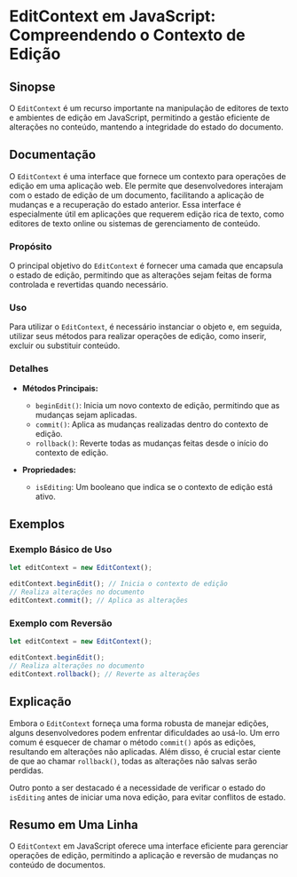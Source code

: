 <!--
Meta Description: # EditContext em JavaScript: Compreendendo o Contexto de Edição ## Sinopse O `EditContext` é um recurso importante na manipulação de editores de texto...
Meta Keywords: editcontext, edição, alterações, que, contexto
-->

# EditContext em JavaScript: Compreendendo o Contexto de Edição

## Sinopse
O `EditContext` é um recurso importante na manipulação de editores de texto e ambientes de edição em JavaScript, permitindo a gestão eficiente de alterações no conteúdo, mantendo a integridade do estado do documento.

## Documentação
O `EditContext` é uma interface que fornece um contexto para operações de edição em uma aplicação web. Ele permite que desenvolvedores interajam com o estado de edição de um documento, facilitando a aplicação de mudanças e a recuperação do estado anterior. Essa interface é especialmente útil em aplicações que requerem edição rica de texto, como editores de texto online ou sistemas de gerenciamento de conteúdo.

### Propósito
O principal objetivo do `EditContext` é fornecer uma camada que encapsula o estado de edição, permitindo que as alterações sejam feitas de forma controlada e revertidas quando necessário.

### Uso
Para utilizar o `EditContext`, é necessário instanciar o objeto e, em seguida, utilizar seus métodos para realizar operações de edição, como inserir, excluir ou substituir conteúdo.

### Detalhes
- **Métodos Principais:**
  - `beginEdit()`: Inicia um novo contexto de edição, permitindo que as mudanças sejam aplicadas.
  - `commit()`: Aplica as mudanças realizadas dentro do contexto de edição.
  - `rollback()`: Reverte todas as mudanças feitas desde o início do contexto de edição.
  
- **Propriedades:**
  - `isEditing`: Um booleano que indica se o contexto de edição está ativo.

## Exemplos

### Exemplo Básico de Uso
```javascript
let editContext = new EditContext();

editContext.beginEdit(); // Inicia o contexto de edição
// Realiza alterações no documento
editContext.commit(); // Aplica as alterações
```

### Exemplo com Reversão
```javascript
let editContext = new EditContext();

editContext.beginEdit();
// Realiza alterações no documento
editContext.rollback(); // Reverte as alterações
```

## Explicação
Embora o `EditContext` forneça uma forma robusta de manejar edições, alguns desenvolvedores podem enfrentar dificuldades ao usá-lo. Um erro comum é esquecer de chamar o método `commit()` após as edições, resultando em alterações não aplicadas. Além disso, é crucial estar ciente de que ao chamar `rollback()`, todas as alterações não salvas serão perdidas.

Outro ponto a ser destacado é a necessidade de verificar o estado do `isEditing` antes de iniciar uma nova edição, para evitar conflitos de estado.

## Resumo em Uma Linha
O `EditContext` em JavaScript oferece uma interface eficiente para gerenciar operações de edição, permitindo a aplicação e reversão de mudanças no conteúdo de documentos.